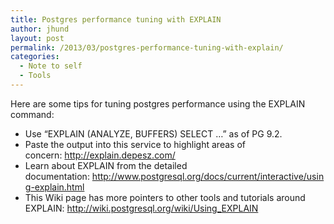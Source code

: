 ```yaml
---
title: Postgres performance tuning with EXPLAIN
author: jhund
layout: post
permalink: /2013/03/postgres-performance-tuning-with-explain/
categories:
  - Note to self
  - Tools
---
```

Here are some tips for tuning postgres performance using the EXPLAIN command:

  * Use &#8220;EXPLAIN (ANALYZE, BUFFERS) SELECT &#8230;&#8221; as of PG 9.2.
  * Paste the output into this service to highlight areas of concern: <http://explain.depesz.com/>
  * Learn about EXPLAIN from the detailed documentation: <http://www.postgresql.org/docs/current/interactive/using-explain.html>
  * This Wiki page has more pointers to other tools and tutorials around EXPLAIN: <http://wiki.postgresql.org/wiki/Using_EXPLAIN>